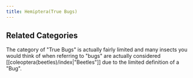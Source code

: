 ```yaml
---
title: Hemiptera(True Bugs)
---
```

## Related Categories

The category of "True Bugs" is actually fairly limited and many insects you would think of when referring to "bugs" are actually considered [[coleoptera(beetles)/index|"Beetles"]] due to the limited definition of a "Bug".